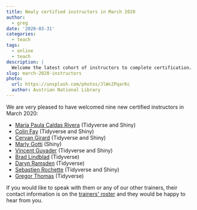```yaml
---
title: Newly certified instructors in March 2020
author:
  - greg
date: '2020-03-31'
categories:
  - teach
tags:
  - online
  - teach
description: |
  Welcome the latest cohort of instructors to complete certification.
slug: march-2020-instructors
photo:
  url: https://unsplash.com/photos/JlWsZPqarKc
  author: Austrian National Library
---
```


We are very pleased to have welcomed nine new certified instructors in March 2020:

-   [María Paula Caldas Rivera](https://education.rstudio.com/trainers/people/caldas_rivera+maria_paula/) (Tidyverse and Shiny)
-   [Colin Fay](https://education.rstudio.com/trainers/people/fay+colin/) (Tidyverse and Shiny)
-   [Cervan Girard](https://education.rstudio.com/trainers/people/girard+cervan/) (Tidyverse and Shiny)
-   [Marly Gotti](https://education.rstudio.com/trainers/people/gotti+marly) (Shiny)
-   [Vincent Guyader](https://education.rstudio.com/trainers/people/guyader+vincent/) (Tidyverse and Shiny)
-   [Brad Lindblad](https://education.rstudio.com/trainers/people/lindblad+brad/) (Tidyverse)
-   [Daryn Ramsden](https://education.rstudio.com/trainers/people/ramsden+daryn/) (Tidyverse)
-   [Sebastien Rochette](https://education.rstudio.com/trainers/people/rochette+sebastien) (Tidyverse and Shiny)
-   [Gregor Thomas](https://education.rstudio.com/trainers/people/thomas+gregor/) (Tidyverse)

If you would like to speak with them or any of our other trainers,
their contact information is on the [trainers' roster](http://education.rstudio.com/trainers)
and they would be happy to hear from you.

